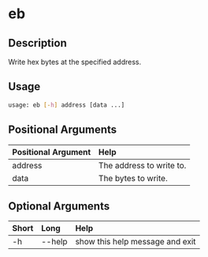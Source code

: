 <!-- THIS PART OF THIS FILE IS AUTOGENERATED. DO NOT MODIFY IT. See scripts/generate_docs.sh -->




# eb

## Description


Write hex bytes at the specified address.
## Usage


```bash
usage: eb [-h] address [data ...]

```
## Positional Arguments

|Positional Argument|Help|
| :--- | :--- |
|address|The address to write to.|
|data|The bytes to write.|

## Optional Arguments

|Short|Long|Help|
| :--- | :--- | :--- |
|-h|--help|show this help message and exit|

<!-- END OF AUTOGENERATED PART. Do not modify this line or the line below, they mark the end of the auto-generated part of the file. If you want to extend the documentation in a way which cannot easily be done by adding to the command help description, write below the following line. -->
<!-- ------------\>8---- ----\>8---- ----\>8------------ -->
